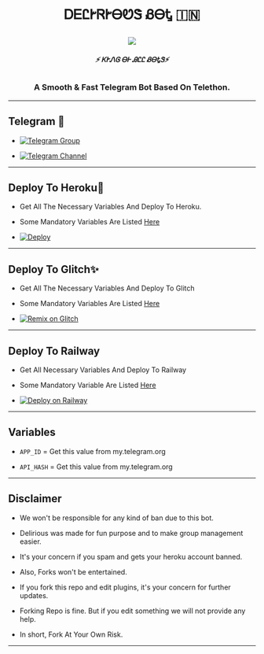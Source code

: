 <h1 align="center">

  <b> ᎠᎬᏝᎨᏒᎨᎾᏬᏕ ᏰᎾᎿ 🇮🇳</b>

</h1>

<p align="center">
<img src="https://telegra.ph/file/d6e6b1fcf3252659923fd.jpg"


 
  

</p>

<h6 align="center">

  <b>⚡ ᏦᎨᏁᎶ ᎾᎰ ᎯᏝᏝ ᏰᎾᎿᏕ⚡</b>

</h6>

<h3 align="center">

  <b>A Smooth & Fast Telegram Bot Based On Telethon.</b>

</h3>

-------

## Telegram 🏪

- [![Telegram Group](https://img.shields.io/badge/Telegram-Group-brightgreen)](https://t.me/missdelirioussupport)

- [![Telegram Channel](https://img.shields.io/badge/Telegram-Channel-brightgreen)](https://t.me/missdeliriousupdates)

--------

## Deploy To Heroku🚀

-  Get All The Necessary Variables And Deploy To Heroku.

-  Some Mandatory Variables Are Listed [Here](#Variables)

- [![Deploy](https://www.herokucdn.com/deploy/button.svg)](https://heroku.com/deploy?template=https://github.com/shivamsharma16-beep/delirious)

------

## Deploy To Glitch✨

- Get All The Necessary Variables And Deploy To Glitch

- Some Mandatory Variables Are Listed [Here](#Variables)

- [![Remix on Glitch](https://cdn.glitch.com/2703baf2-b643-4da7-ab91-7ee2a2d00b5b%2Fremix-button.svg)](https://glitch.com/edit/#!/import/github/shivamsharma16-beep/delirious)

---------

## Deploy To Railway

- Get All Necessary Variables And Deploy To Railway

- Some Mandatory Variable Are Listed [Here](#Variables)

- [![Deploy on Railway](https://railway.app/button.svg)](https://railway.app/new/template?template=https://github.com/shivamsharma16-beep/delirious)

-------

## Variables

- `APP_ID`  =  Get this value from my.telegram.org

- `API_HASH`  =  Get this value from my.telegram.org

--------

## Disclaimer

- We won't be responsible for any kind of ban due to this bot.

- Delirious was made for fun purpose and to make group management easier.

- It's your concern if you spam and gets your heroku account banned.

- Also, Forks won't be entertained.

- If you fork this repo and edit plugins, it's your concern for further updates.

- Forking Repo is fine. But if you edit something we will not provide any help.

- In short, Fork At Your Own Risk.

------
